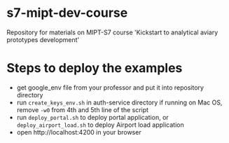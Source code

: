 # s7-mipt-dev-course
Repository for materials on MIPT-S7 course 'Kickstart to analytical aviary prototypes development'

# Steps to deploy the examples
- get google_env file from your professor and put it into repository directory
- run `create_keys_env.sh` in auth-service directory
  if running on Mac OS, remove `-w0` from 4th and 5th line of the script
- run `deploy_portal.sh` to deploy portal application, or `deploy_airport_load.sh` to deploy Airport load application
- open http://localhost:4200 in your browser
